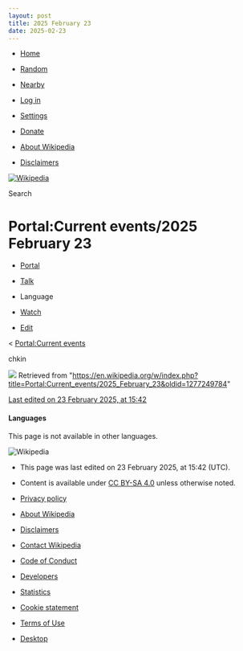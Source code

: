 ```yaml
---
layout: post
title: 2025 February 23
date: 2025-02-23
---
```


* [Home](https://en.wikipedia.org/wiki/Main_Page)
* [Random](https://en.wikipedia.org/wiki/Special%3ARandom)
* [Nearby](https://en.wikipedia.org/wiki/Special%3ANearby)

* [Log in](/w/index.php?title=Special:UserLogin&returnto=Portal%3ACurrent+events%2F2025+February+23)

* [Settings](/w/index.php?title=Special:MobileOptions&returnto=Portal%3ACurrent+events%2F2025+February+23)

* [Donate](https://donate.wikimedia.org/?wmf_source=donate&wmf_medium=sidebar&wmf_campaign=en.wikipedia.org&uselang=en&wmf_key=minerva)

* [About Wikipedia](https://en.wikipedia.org/wiki/Wikipedia%3AAbout)
* [Disclaimers](https://en.wikipedia.org/wiki/Wikipedia%3AGeneral_disclaimer)

[![Wikipedia](/static/images/mobile/copyright/wikipedia-wordmark-en.svg)](https://en.wikipedia.org/wiki/Main_Page)

Search

# Portal:Current events/2025 February 23

* [Portal](https://en.wikipedia.org/wiki/Portal%3ACurrent_events/2025_February_23)
* [Talk](/w/index.php?title=Portal_talk:Current_events/2025_February_23&action=edit&redlink=1)

* Language
* [Watch](/w/index.php?title=Special:UserLogin&returnto=Portal%3ACurrent+events%2F2025+February+23)
* [Edit](/w/index.php?title=Portal:Current_events/2025_February_23&action=edit)

< [Portal:Current events](https://en.wikipedia.org/wiki/Portal%3ACurrent_events "Portal:Current events")

chkin

![](https://login.wikimedia.org/wiki/Special:CentralAutoLogin/start?useformat=mobile&type=1x1&usesul3=0)
Retrieved from "<https://en.wikipedia.org/w/index.php?title=Portal:Current_events/2025_February_23&oldid=1277249784>"

[Last edited on 23 February 2025, at 15:42](/w/index.php?title=Portal:Current_events/2025_February_23&action=history)
#### Languages

This page is not available in other languages.

![Wikipedia](/static/images/mobile/copyright/wikipedia-wordmark-en.svg)

* This page was last edited on 23 February 2025, at 15:42 (UTC).
* Content is available under [CC BY-SA 4.0](https://creativecommons.org/licenses/by-sa/4.0/deed.en) unless otherwise noted.

* [Privacy policy](https://foundation.wikimedia.org/wiki/Special%3AMyLanguage/Policy%3APrivacy_policy)
* [About Wikipedia](https://en.wikipedia.org/wiki/Wikipedia%3AAbout)
* [Disclaimers](https://en.wikipedia.org/wiki/Wikipedia%3AGeneral_disclaimer)
* [Contact Wikipedia](//en.wikipedia.org/wiki/Wikipedia%3AContact_us)
* [Code of Conduct](https://foundation.wikimedia.org/wiki/Special%3AMyLanguage/Policy%3AUniversal_Code_of_Conduct)
* [Developers](https://developer.wikimedia.org)
* [Statistics](https://stats.wikimedia.org/#/en.wikipedia.org)
* [Cookie statement](https://foundation.wikimedia.org/wiki/Special%3AMyLanguage/Policy%3ACookie_statement)
* [Terms of Use](https://foundation.m.wikimedia.org/wiki/Special%3AMyLanguage/Policy%3ATerms_of_Use)
* [Desktop](//en.wikipedia.org/w/index.php?title=Portal:Current_events/2025_February_23&mobileaction=toggle_view_desktop)